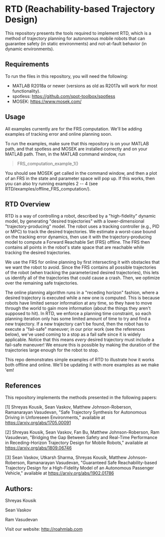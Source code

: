 # RTD (Reachability-based Trajectory Design)
This repository presents the tools required to implement RTD, which is a method of trajectory planning for autonomous mobile robots that can guarantee safety (in static environments) and not-at-fault behavior (in dynamic environments).

## Requirements
To run the files in this repository, you will need the following:
- MATLAB R2018a or newer (versions as old as R2017a will work for most functionality).
- spotless: https://github.com/spot-toolbox/spotless
- MOSEK: https://www.mosek.com/

## Usage
All examples currently are for the FRS computation. We'll be adding examples of tracking error and online planning soon.

To run the examples, make sure that this repository is on your MATLAB path, and that spotless and MOSEK are installed correctly and on your MATLAB path. Then, in the MATLAB command window, run
> FRS_computation_example_1()

You should see MOSEK get called in the command window, and then a plot of an FRS in the state and parameter space will pop up. If this works, then you can also try running examples 2 -- 4 (see RTD/examples/offline_FRS_computation/).

## RTD Overview
RTD is a way of controlling a robot, described by a "high-fidelity" dynamic model, by generating "desired trajectories" with a lower-dimensional "trajectory-producing" model. The robot uses a tracking controller (e.g., PID or MPC) to track the desired trajectories. We estimate a worst-case bound on the tracking error dynamics, then use it with the trajectory-producing model to compute a Forward Reachable Set (FRS) offline. The FRS then contains all points in the robot's state space that are reachable while tracking the desired trajectories.

We use the FRS for online planning by first intersecting it with obstacles that we want the robot to avoid. Since the FRS contains all possible trajectories of the robot (when tracking the parameterized desired trajectories), this lets us identify all of the trajectories that could cause a crash. Then, we optimize over the remaining safe trajectories.

The online planning algorithm runs in a "receding horizon" fashion, where a desired trajectory is executed while a new one is computed. This is because robots have limited sensor information at any time, so they have to move through the world to gain more information (about the things they aren't supposed to hit). In RTD, we enforce a planning time constraint, so each planning iteration only has some limited amount of time to try and find a new trajectory. If a new trajectory can't be found, then the robot has to execute a "fail-safe" maneuver; in our prior work (see the references below), we've used coming to a stop as a fail safe since it is widely applicable. Notice that this means _every_ desired trajectory must include a fail-safe maneuver! We ensure this is possible by making the duration of the trajectories large enough for the robot to stop.

This repo demonstrates simple examples of RTD to illustrate how it works both offline and online. We'll be updating it with more examples as we make 'em!

## References
This repository implements the methods presented in the following papers:

[1] Shreyas Kousik, Sean Vaskov, Matthew Johnson-Roberson, Ramanarayan Vasudevan, "Safe Trajectory Synthesis for Autonomous Driving in Unforeseen Environments," available at https://arxiv.org/abs/1705.00091

[2] Shreyas Kousik, Sean Vaskov, Fan Bu, Matthew Johnson-Roberson, Ram Vasudevan, "Bridging the Gap Between Safety and Real-Time Performance in Receding-Horizon Trajectory Design for Mobile Robots," available at https://arxiv.org/abs/1809.06746

[3] Sean Vaskov, Utkarsh Sharma, Shreyas Kousik, Matthew Johnson-Roberson, Ramanarayan Vasudevan, "Guaranteed Safe Reachability-based Trajectory Design for a High-Fidelity Model of an Autonomous Passenger Vehicle," available at https://arxiv.org/abs/1902.01786

## Authors:
Shreyas Kousik

Sean Vaskov

Ram Vasudevan

Visit our website: http://roahmlab.com
